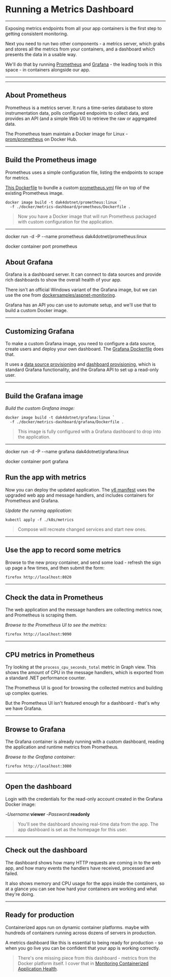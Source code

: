 # Running a Metrics Dashboard

---

Exposing metrics endpoints from all your app containers is the first step to getting consistent monitoring.

Next you need to run two other components - a metrics server, which grabs and stores all the metrics from your containers, and a dashboard which presents the data in a usable way.

We'll do that by running [Prometheus]() and [Grafana]() - the leading tools in this space - in containers alongside our app.

---

<section data-background-image="/img/metrics/Slide1.PNG">

---

## About Prometheus

Prometheus is a metrics server. It runs a time-series database to store instrumentation data, polls configured endpoints to collect data, and provides an API (and a simple Web UI) to retrieve the raw or aggregated data.

The Prometheus team maintain a Docker image for Linux - [prom/prometheus]() on Docker Hub.

---

## Build the Prometheus image

Prometheus uses a simple configuration file, listing the endpoints to scrape for metrics.

[This Dockerfile](./docker/metrics-dashboard/prometheus/Dockerfile) to bundle a custom [prometheus.yml](./docker/metrics-dashboard/prometheus/prometheus.yml) file on top of the existing Prometheus image.

```
docker image build -t dak4dotnet/prometheus:linux `
  -f ./docker/metrics-dashboard/prometheus/Dockerfile .
```

> Now you have a Docker image that will run Prometheus packaged with custom configuration for the application.

---

docker run -d -P --name prometheus dak4dotnet/prometheus:linux

docker container port prometheus

## About Grafana

Grafana is a dashboard server. It can connect to data sources and provide rich dashboards to show the overall health of your app.

There isn't an official Windows variant of the Grafana image, but we can use the one from [dockersamples/aspnet-monitoring](https://github.com/dockersamples/aspnet-monitoring).

Grafana has an API you can use to automate setup, and we'll use that to build a custom Docker image.

---

## Customizing Grafana

To make a custom Grafana image, you need to configure a data source, create users and deploy your own dashboard. The [Grafana Dockerfile](./docker/metrics-dashboard/grafana/Dockerfile) does that.

It uses a [data source provisioning](http://docs.grafana.org/administration/provisioning/#datasources) and [dashboard provisioning](http://docs.grafana.org/administration/provisioning/#dashboards), which is standard Grafana functionality, and the Grafana API to set up a read-only user.

---

## Build the Grafana image

_Build the custom Grafana image:_

```
docker image build -t dak4dotnet/grafana:linux `
  -f ./docker/metrics-dashboard/grafana/Dockerfile .
```

> This image is fully configured with a Grafana dashboard to drop into the application.

---

docker run -d -P --name grafana dak4dotnet/grafana:linux

docker container port grafana

## Run the app with metrics

Now you can deploy the updated application. The [v6 manifest](./app/v6.yml) uses the upgraded web app and message handlers, and includes containers for Prometheus and Grafana.

_Update the running application:_

```
kubectl apply -f ./k8s/metrics
```

> Compose will recreate changed services and start new ones.

---

## Use the app to record some metrics

Browse to the new proxy container, and send some load - refresh the sign up page a few times, and then submit the form:

```
firefox http://localhost:8020
```

---

## Check the data in Prometheus

The web application and the message handlers are collecting metrics now, and Prometheus is scraping them.

_Browse to the Prometheus UI to see the metrics:_

```
firefox http://localhost:9090
```

---

## CPU metrics in Prometheus

Try looking at the `process_cpu_seconds_total` metric in Graph view. This shows the amount of CPU in the message handlers, which is exported from a standard .NET performance counter.

The Prometheus UI is good for browsing the collected metrics and building up complex queries.

But the Prometheus UI isn't featured enough for a dashboard - that's why we have Grafana.

---

## Browse to Grafana

The Grafana container is already running with a custom dashboard, reading the application and runtime metrics from Prometheus.

_Browse to the Grafana container:_

```
firefox http://localhost:3000
```

---

## Open the dashboard

Login with the credentials for the read-only account created in the Grafana Docker image:

-_Username:_**viewer** -_Password:_**readonly**

> You'll see the dashboard showing real-time data from the app. The app dashboard is set as the homepage for this user.

---

## Check out the dashboard

The dashboard shows how many HTTP requests are coming in to the web app, and how many events the handlers have received, processed and failed.

It also shows memory and CPU usage for the apps inside the containers, so at a glance you can see how hard your containers are working and what they're doing.

---

## Ready for production

Containerized apps run on dynamic container platforms. maybe with hundreds of containers running across dozens of servers in production.

A metrics dashboard like this is essential to being ready for production - so when you go live you can be confident that your app is working correctly.

> There's one missing piece from this dashboard - metrics from the Docker platform itself. I cover that in [Monitoring Containerized Application Health](https://pluralsight.pxf.io/c/1197078/424552/7490?u=https%3A%2F%2Fwww.pluralsight.com%2Fcourses%2Fmonitoring-containerized-app-health-docker).
